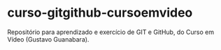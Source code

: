 # curso-gitgithub-cursoemvideo
 Repositório para aprendizado e exercício de GIT e GitHub, do Curso em Vídeo (Gustavo Guanabara).
